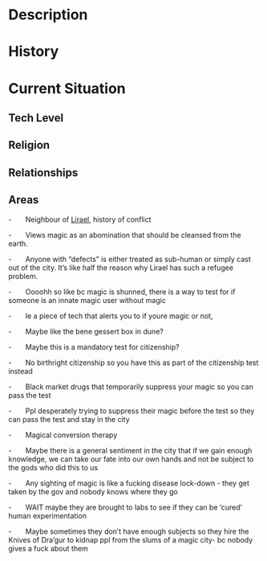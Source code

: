 # Description

# History

# Current Situation

## Tech Level
## Religion 

## Relationships

## Areas



-       Neighbour of [Lirael](#_5p47smtdxque), history of conflict

-       Views magic as an abomination that should be cleansed from the earth.

-       Anyone with “defects” is either treated as sub-human or simply cast out of the city. It’s like half the reason why Lirael has such a refugee problem.

-       Oooohh so like bc magic is shunned, there is a way to test for if someone is an innate magic user without magic

-       Ie a piece of tech that alerts you to if youre magic or not,

-       Maybe like the bene gessert box in dune?

-       Maybe this is a mandatory test for citizenship?

-       No birthright citizenship so you have this as part of the citizenship test instead

-       Black market drugs that temporarily suppress your magic so you can pass the test

-       Ppl desperately trying to suppress their magic before the test so they can pass the test and stay in the city

-       Magical conversion therapy

-       Maybe there is a general sentiment in the city that if we gain enough knowledge, we can take our fate into our own hands and not be subject to the gods who did this to us

-       Any sighting of magic is like a fucking disease lock-down - they get taken by the gov and nobody knows where they go

-       WAIT maybe they are brought to labs to see if they can be ‘cured’ human experimentation

-       Maybe sometimes they don’t have enough subjects so they hire the Knives of Dra’gur to kidnap ppl from the slums of a magic city- bc nobody gives a fuck about them
